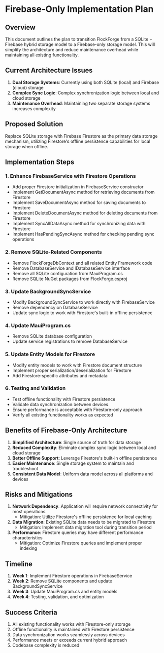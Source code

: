 # Firebase-Only Implementation Plan

## Overview
This document outlines the plan to transition FlockForge from a SQLite + Firebase hybrid storage model to a Firebase-only storage model. This will simplify the architecture and reduce maintenance overhead while maintaining all existing functionality.

## Current Architecture Issues
1. **Dual Storage Systems**: Currently using both SQLite (local) and Firebase (cloud) storage
2. **Complex Sync Logic**: Complex synchronization logic between local and cloud storage
3. **Maintenance Overhead**: Maintaining two separate storage systems increases complexity

## Proposed Solution
Replace SQLite storage with Firebase Firestore as the primary data storage mechanism, utilizing Firestore's offline persistence capabilities for local storage when offline.

## Implementation Steps

### 1. Enhance FirebaseService with Firestore Operations
- Add proper Firestore initialization in FirebaseService constructor
- Implement GetDocumentAsync<T> method for retrieving documents from Firestore
- Implement SaveDocumentAsync<T> method for saving documents to Firestore
- Implement DeleteDocumentAsync method for deleting documents from Firestore
- Implement SyncAllDataAsync method for synchronizing data with Firestore
- Implement HasPendingSyncAsync method for checking pending sync operations

### 2. Remove SQLite-Related Components
- Remove FlockForgeDbContext and all related Entity Framework code
- Remove DatabaseService and IDatabaseService interface
- Remove all SQLite configuration from MauiProgram.cs
- Remove SQLite NuGet packages from FlockForge.csproj

### 3. Update BackgroundSyncService
- Modify BackgroundSyncService to work directly with FirebaseService
- Remove dependency on DatabaseService
- Update sync logic to work with Firestore's built-in offline persistence

### 4. Update MauiProgram.cs
- Remove SQLite database configuration
- Update service registrations to remove DatabaseService

### 5. Update Entity Models for Firestore
- Modify entity models to work with Firestore document structure
- Implement proper serialization/deserialization for Firestore
- Add Firestore-specific attributes and metadata

### 6. Testing and Validation
- Test offline functionality with Firestore persistence
- Validate data synchronization between devices
- Ensure performance is acceptable with Firestore-only approach
- Verify all existing functionality works as expected

## Benefits of Firebase-Only Architecture
1. **Simplified Architecture**: Single source of truth for data storage
2. **Reduced Complexity**: Eliminate complex sync logic between local and cloud storage
3. **Better Offline Support**: Leverage Firestore's built-in offline persistence
4. **Easier Maintenance**: Single storage system to maintain and troubleshoot
5. **Consistent Data Model**: Uniform data model across all platforms and devices

## Risks and Mitigations
1. **Network Dependency**: Application will require network connectivity for most operations
   - Mitigation: Utilize Firestore's offline persistence for local caching
2. **Data Migration**: Existing SQLite data needs to be migrated to Firestore
   - Mitigation: Implement data migration tool during transition period
3. **Performance**: Firestore queries may have different performance characteristics
   - Mitigation: Optimize Firestore queries and implement proper indexing

## Timeline
1. **Week 1**: Implement Firestore operations in FirebaseService
2. **Week 2**: Remove SQLite components and update BackgroundSyncService
3. **Week 3**: Update MauiProgram.cs and entity models
4. **Week 4**: Testing, validation, and optimization

## Success Criteria
1. All existing functionality works with Firestore-only storage
2. Offline functionality is maintained with Firestore persistence
3. Data synchronization works seamlessly across devices
4. Performance meets or exceeds current hybrid approach
5. Codebase complexity is reduced